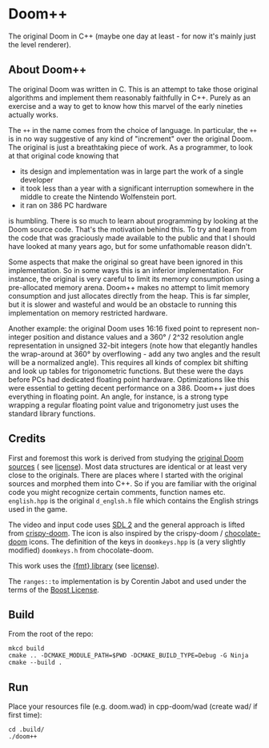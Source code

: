 # Doom++

The original Doom in C++ (maybe one day at least - for now it's mainly just the
level renderer).

## About Doom++

The original Doom was written in C. This is an attempt to take those original
algorithms and implement them reasonably faithfully in C++. Purely as an
exercise and a way to get to know how this marvel of the early nineties actually
works.

The `++` in the name comes from the choice of language. In particular, the `++`
is in no way suggestive of any kind of "increment" over the original Doom. The
original is just a breathtaking piece of work. As a programmer, to look at that
original code knowing that

- its design and implementation was in large part the work of a single developer
- it took less than a year with a significant interruption somewhere in the
  middle to create the Nintendo Wolfenstein port.
- it ran on 386 PC hardware

is humbling. There is so much to learn about programming by looking at the Doom
source code. That's the motivation behind this. To try and learn from the code
that was graciously made available to the public and that I should have looked
at many years ago, but for some unfathomable reason didn't.

Some aspects that make the original so great have been ignored in this
implementation. So in some ways this is an inferior implementation. For
instance, the original is very careful to limit its memory consumption using a
pre-allocated memory arena. Doom++ makes no attempt to limit memory consumption
and just allocates directly from the heap. This is far simpler, but it is slower
and wasteful and would be an obstacle to running this implementation on memory
restricted hardware.

Another example: the original Doom uses 16:16 fixed point to represent
non-integer position and distance values and a 360° / 2^32 resolution angle
representation in unsigned 32-bit integers (note how that elegantly handles the
wrap-around at 360° by overflowing - add any two angles and the result will be a
normalized angle). This requires all kinds of complex bit shifting and look up
tables for trigonometric functions. But these were the days before PCs had
dedicated floating point hardware. Optimizations like this were essential to
getting decent performance on a 386. Doom++ just does everything in floating
point. An angle, for instance, is a strong type wrapping a regular floating
point value and trigonometry just uses the standard library functions.

## Credits

First and foremost this work is derived from studying
the [original Doom sources](https://github.com/id-Software/DOOM) (
see [license](https://github.com/id-Software/DOOM/blob/master/linuxdoom-1.10/DOOMLIC.TXT)).
Most data structures are identical or at least very close to the originals.
There are places where I started with the original sources and morphed them into
C++. So if you are familiar with the original code you might recognize certain
comments, function names etc. `english.hpp` is the original `d_englsh.h` file
which contains the English strings used in the game.

The video and input code uses [SDL 2](https://www.libsdl.org/) and the general
approach is lifted
from [crispy-doom](https://github.com/fabiangreffrath/crispy-doom). The icon is
also inspired by the
crispy-doom / [chocolate-doom](https://github.com/chocolate-doom/chocolate-doom)
icons. The definition of the keys in
`doomkeys.hpp` is (a very slightly modified) `doomkeys.h` from chocolate-doom.

This work uses the [{fmt} library](https://fmt.dev/latest/index.html) (see
[license](https://github.com/fmtlib/fmt/blob/master/LICENSE.rst)).

The `ranges::to` implementation is by Corentin Jabot and used under the terms of
the
[Boost License](https://www.boost.org/users/license.html).

## Build

From the root of the repo:

```shell
mkcd build
cmake .. -DCMAKE_MODULE_PATH=$PWD -DCMAKE_BUILD_TYPE=Debug -G Ninja
cmake --build .
```

## Run

Place your resources file (e.g. doom.wad) in cpp-doom/wad (create wad/ if first
time):

```shell
cd .build/
./doom++
```
